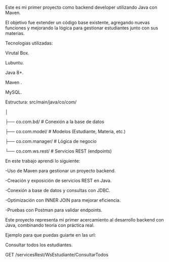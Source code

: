 Este es mi primer proyecto como backend developer utilizando Java con Maven.

El objetivo fue extender un código base existente, agregando nuevas funciones y mejorando la lógica para gestionar estudiantes junto con sus materias.

Tecnologias utilizadas:

Virutal Box.

Lubuntu.

Java 8+.

Maven .

MySQL.


Estructura:
src/main/java/co/com/

│

├── co.com.bd/              # Conexión a la base de datos

├── co.com.model/           # Modelos (Estudiante, Materia, etc.)

├── co.com.manager/         # Lógica de negocio

└── co.com.ws.rest/         # Servicios REST (endpoints)



En este trabajo aprendi lo siguiente:

-Uso de Maven para gestionar un proyecto backend.

-Creación y exposición de servicios REST en Java.

-Conexión a base de datos y consultas con JDBC.

-Optimización con INNER JOIN para mejorar eficiencia.

-Pruebas con Postman para validar endpoints.

Este proyecto representa mi primer acercamiento al desarrollo backend con Java, combinando teoría con práctica real.


Ejemplo para que puedas guiarte en las url:

Consultar todos los estudiantes.

GET /servicesRest/WsEstudiante/ConsultarTodos

